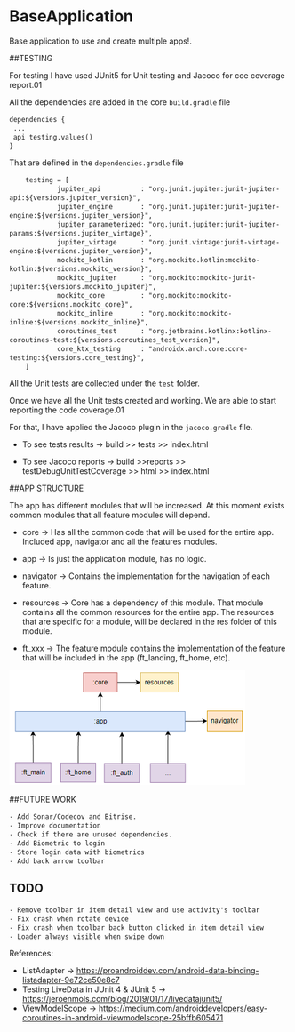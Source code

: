 # BaseApplication
Base application to use and create multiple apps!.


##TESTING

For testing I have used JUnit5 for Unit testing and Jacoco for coe coverage report.01

All the dependencies are added in the core `build.gradle` file

```
dependencies {
 ...
 api testing.values()
}
```

That are defined in the `dependencies.gradle` file

```
    testing = [
            jupiter_api          : "org.junit.jupiter:junit-jupiter-api:${versions.jupiter_version}",
            jupiter_engine       : "org.junit.jupiter:junit-jupiter-engine:${versions.jupiter_version}",
            jupiter_parameterized: "org.junit.jupiter:junit-jupiter-params:${versions.jupiter_vintage}",
            jupiter_vintage      : "org.junit.vintage:junit-vintage-engine:${versions.jupiter_version}",
            mockito_kotlin       : "org.mockito.kotlin:mockito-kotlin:${versions.mockito_version}",
            mockito_jupiter      : "org.mockito:mockito-junit-jupiter:${versions.mockito_jupiter}",
            mockito_core         : "org.mockito:mockito-core:${versions.mockito_core}",
            mockito_inline       : "org.mockito:mockito-inline:${versions.mockito_inline}",
            coroutines_test      : "org.jetbrains.kotlinx:kotlinx-coroutines-test:${versions.coroutines_test_version}",
            core_ktx_testing     : "androidx.arch.core:core-testing:${versions.core_testing}",
    ]
```

All the Unit tests are collected under the `test` folder.

Once we have all the Unit tests created and working. We are able to start reporting the code coverage.01

For that, I have applied the Jacoco plugin in the `jacoco.gradle` file.

- To see tests results -> build >> tests >> index.html

- To see Jacoco reports -> build >>reports >> testDebugUnitTestCoverage >> html >> index.html


##APP STRUCTURE

The app has different modules that will be increased. At this moment exists common modules that all feature modules will depend.

- core -> Has all the common code that will be used for the entire app. Included app, navigator and all the features modules.

- app -> Is just the application module, has no logic.

- navigator -> Contains the implementation for the navigation of each feature.

- resources -> Core has a dependency of this module. That module contains all the common resources for the entire app. The resources that are specific for a module, will be declared in the res folder of this module.

- ft_xxx -> The feature module contains the implementation of the feature that will be included in the app (ft_landing, ft_home, etc).


![img.png](img.png)



##FUTURE WORK

    - Add Sonar/Codecov and Bitrise.
    - Improve documentation
    - Check if there are unused dependencies.
    - Add Biometric to login
    - Store login data with biometrics
    - Add back arrow toolbar

## TODO
    - Remove toolbar in item detail view and use activity's toolbar
    - Fix crash when rotate device
    - Fix crash when toolbar back button clicked in item detail view
    - Loader always visible when swipe down
  
References:

- ListAdapter -> https://proandroiddev.com/android-data-binding-listadapter-9e72ce50e8c7
- Testing LiveData in JUnit 4 & JUnit 5 -> https://jeroenmols.com/blog/2019/01/17/livedatajunit5/
- ViewModelScope -> https://medium.com/androiddevelopers/easy-coroutines-in-android-viewmodelscope-25bffb605471